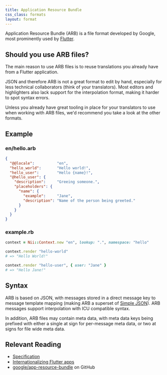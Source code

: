 ```yaml
---
title: Application Resource Bundle
css_class: formats
layout: format
---
```


Application Resource Bundle (ARB) is a file format developed by Google, most prominently used by [Flutter](https://flutter.dev/).

## Should you use ARB files?

The main reason to use ARB files is to reuse translations you already have from a Flutter application.

JSON and therefore ARB is not a great format to edit by hand, especially for less technical collaborators (think of your translators).
Most editors and highlighters also lack support for the interpolation format, making it harder to spot syntax errors.

Unless you already have great tooling in place for your translators to use when working with ARB files, we'd recommend you take a look at the other formats.

## Example

### en/hello.arb
``` json
{
  "@@locale":          "en",
  "hello_world":       "Hello world!",
  "hello_user":        "Hello {name}!",
  "@hello_user": {
    "description":     "Greeing someone.",
    "placeholders": {
      "name": {
        "example":     "Jane",
        "description": "Name of the person being greeted."
      }
    }
  }
}
```

### example.rb

``` ruby
context = Nii::Context.new "en", lookup: ".", namespace: "hello"

context.render "hello-world"
# => "Hello World!"

context.render "hello-user", { user: "Jane" }
# => "Hello Jane!"
```

## Syntax

ARB is based on JSON, with messages stored in a direct message key to message template mapping (making ARB a superset of [Simple JSON](/formats/json)). ARB messages support interpolation with ICU compatible syntax.

In addition, ARB files may contain meta data, with meta data keys being prefixed with either a single at sign for per-message meta data, or two at signs for file wide meta data.

## Relevant Reading

* [Specification](https://github.com/google/app-resource-bundle/wiki/ApplicationResourceBundleSpecification)
* [Internationalizing Flutter apps](https://flutter.dev/docs/development/accessibility-and-localization/internationalization)
* [google/app-resource-bundle](https://github.com/google/app-resource-bundle) on GitHub
